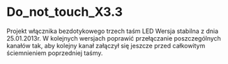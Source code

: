 Do_not_touch_X3.3
=================

Projekt włącznika bezdotykowego trzech taśm LED
Wersja stabilna z dnia 25.01.2013r.
W kolejnych wersjach poprawić przełączanie poszczególnych kanałów tak, aby kolejny kanał załączył się jeszcze przed całkowitym ściemnieniem poprzedniej taśmy.
